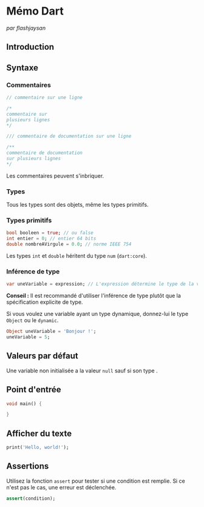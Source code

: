 # Mémo Dart

*par flashjaysan*

## Introduction



## Syntaxe

### Commentaires

```dart
// commentaire sur une ligne

/*
commentaire sur
plusieurs lignes
*/

/// commentaire de documentation sur une ligne

/**
commentaire de documentation
sur plusieurs lignes
*/
```

Les commentaires peuvent s'inbriquer.

### Types

Tous les types sont des objets, même les types primitifs.

### Types primitifs

```dart
bool booleen = true; // ou false
int entier = 0; // entier 64 bits
double nombreAVirgule = 0.0; // norme IEEE 754
```

Les types `int` et `double` héritent du type `num` (`dart:core`).

### Inférence de type

```dart
var uneVariable = expression; // L'expression détermine le type de la variable
```

**Conseil :** Il est recommandé d'utiliser l'inférence de type plutôt que la spécification explicite de type.

Si vous voulez une variable ayant un type dynamique, donnez-lui le type `Object` ou le `dynamic`.

```dart
Object uneVariable = 'Bonjour !';
uneVariable = 5;
```

## Valeurs par défaut

Une variable non initialisée a la valeur `null` sauf si son type .

## Point d'entrée

```dart
void main() {

}
```

## Afficher du texte

```dart
print('Hello, world!');
```

## Assertions

Utilisez la fonction `assert` pour tester si une condition est remplie. Si ce n'est pas le cas, une erreur est déclenchée.

```dart
assert(condition);
```





